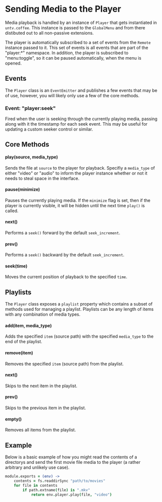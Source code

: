 Sending Media to the Player
===========================

Media playback is handled by an instance of `Player` that gets instantiated in `untv.coffee`. This instance is passed to the `GlobalMenu` and from there distibuted out to all non-passive extensions.

The player is automatically subscribed to a set of events from the `Remote` instance passed to it. This set of events is all events that are part of the "player:*" namespace. In addition, the player is subscribed to "menu:toggle", so it can be paused automatically, when the menu is opened.

## Events

The `Player` class is an `EventEmitter` and publishes a few events that may be of use, however, you will likely only use a few of the core methods.

### Event: "player:seek"

Fired when the user is seeking through the currently playing media, passing along with it the timestamp for each seek event. This may be useful for updating a custom seeker control or similar.

## Core Methods

#### play(source, media_type)

Sends the file at `source` to the player for playback. Specifiy a `media_type` of either "video" or "audio" to inform the player instance whether or not it needs to steal space in the interface.

#### pause(minimize)

Pauses the currently playing media. If the `minimize` flag is set, then if the player is currently visible, it will be hidden until the next time `play()` is called.

#### next()

Performs a `seek()` forward by the default `seek_increment`.

#### prev()

Performs a `seek()` backward by the default `seek_increment`.

#### seek(time)

Moves the current position of playback to the specified `time`.

## Playlists

The `Player` class exposes a `playlist` property which contains a subset of methods used for managing a playlist. Playlists can be any length of items with any combination of media types.

#### add(item, media_type)

Adds the specified `item` (source path) with the specified `media_type` to the end of the playlist.

#### remove(item)

Removes the specified `item` (source path) from the playlist.

#### next()

Skips to the next item in the playlist.

#### prev()

Skips to the previous item in the playlist.

#### empty()

Removes all items from the playlist.

## Example

Below is a basic example of how you might read the contents of a directorys and send the first movie file media to the player (a rather arbitrary and unlikely use case). 

```coffeescript
module.exports = (env) ->
    contents = fs.readdirSync "path/to/movies"
    for file in contents
        if path.extname(file) is ".mkv"
            return env.player.play(file, "video")
```
